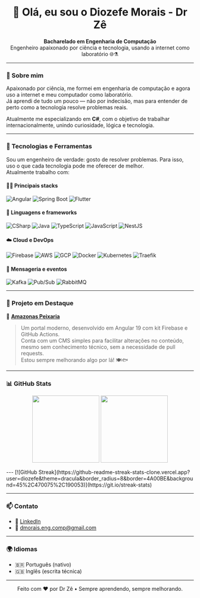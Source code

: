 <h1 align="center">👋 Olá, eu sou o Diozefe Morais - Dr Zê</h1>

<p align="center">
  <strong>Bacharelado em Engenharia de Computação</strong><br>
  Engenheiro apaixonado por ciência e tecnologia, usando a internet como laboratório 🌐⚗️
</p>

---

### 🧪 Sobre mim

Apaixonado por ciência, me formei em engenharia de computação e agora uso a internet e meu computador como laboratório.  
Já aprendi de tudo um pouco — não por indecisão, mas para entender de perto como a tecnologia resolve problemas reais.  

Atualmente me especializando em **C#**, com o objetivo de trabalhar internacionalmente, unindo curiosidade, lógica e tecnologia.

---

### 🚀 Tecnologias e Ferramentas

Sou um engenheiro de verdade: gosto de resolver problemas. Para isso, uso o que cada tecnologia pode me oferecer de melhor.  
Atualmente trabalho com:

#### 👨‍💻 Principais stacks

![Angular](https://img.shields.io/badge/Angular-DD0031?style=for-the-badge&logo=angular&logoColor=white)
![Spring Boot](https://img.shields.io/badge/Spring_Boot-6DB33F?style=for-the-badge&logo=spring-boot&logoColor=white)
![Flutter](https://img.shields.io/badge/Flutter-02569B?style=for-the-badge&logo=flutter&logoColor=white)

#### 🧠 Linguagens e frameworks

![CSharp](https://img.shields.io/badge/C%23-512BD4?style=for-the-badge&logo=csharp&logoColor=white)
![Java](https://img.shields.io/badge/Java-007396?style=for-the-badge&logo=openjdk&logoColor=white)
![TypeScript](https://img.shields.io/badge/TypeScript-3178C6?style=for-the-badge&logo=typescript&logoColor=white)
![JavaScript](https://img.shields.io/badge/JavaScript-F7DF1E?style=for-the-badge&logo=javascript&logoColor=black)
![NestJS](https://img.shields.io/badge/NestJS-E0234E?style=for-the-badge&logo=nestjs&logoColor=white)

#### ☁️ Cloud e DevOps

![Firebase](https://img.shields.io/badge/Firebase-FFCA28?style=for-the-badge&logo=firebase&logoColor=black)
![AWS](https://img.shields.io/badge/AWS-232F3E?style=for-the-badge&logo=amazon-aws&logoColor=white)
![GCP](https://img.shields.io/badge/Google_Cloud-4285F4?style=for-the-badge&logo=google-cloud&logoColor=white)
![Docker](https://img.shields.io/badge/Docker-2496ED?style=for-the-badge&logo=docker&logoColor=white)
![Kubernetes](https://img.shields.io/badge/Kubernetes-326CE5?style=for-the-badge&logo=kubernetes&logoColor=white)
![Traefik](https://img.shields.io/badge/Traefik-24B8EB?style=for-the-badge&logo=traefikproxy&logoColor=white)

#### 🔄 Mensageria e eventos

![Kafka](https://img.shields.io/badge/Kafka-231F20?style=for-the-badge&logo=apache-kafka&logoColor=white)
![Pub/Sub](https://img.shields.io/badge/PubSub-34A853?style=for-the-badge&logo=google-cloud&logoColor=white)
![RabbitMQ](https://img.shields.io/badge/RabbitMQ-FF6600?style=for-the-badge&logo=rabbitmq&logoColor=white)

---

### 🧩 Projeto em Destaque

🔗 [**Amazonas Peixaria**](https://www.amazonaspeixaria.com.br/)  
> Um portal moderno, desenvolvido em Angular 19 com kit Firebase e GitHub Actions.  
> Conta com um CMS simples para facilitar alterações no conteúdo, mesmo sem conhecimento técnico, sem a necessidade de pull requests.  
> Estou sempre melhorando algo por lá! 🍽️🐟

---

### 📊 GitHub Stats

<p align="center">
  <img 
    src="https://diozefe-github-readme-stats-gamma.vercel.app/api?username=diozefe&show_icons=true&theme=dracula&count_private=true&include_all_commits=true&hide_border=false"
    height="180"
  />
  <img 
    src="https://diozefe-github-readme-stats-gamma.vercel.app/api/top-langs/?username=diozefe&layout=compact&theme=dracula&hide_border=false&langs_count=10"
    height="180"
  />
</p>
---
[![GitHub Streak](https://github-readme-streak-stats-clone.vercel.app?user=diozefe&theme=dracula&border_radius=8&border=4A00BE&background=45%2C470075%2C190053)](https://git.io/streak-stats)

---

### 📫 Contato

- 💼 [LinkedIn](https://www.linkedin.com/in/diozefe-morais/)
- 📧 dmorais.eng.comp@gmail.com

---

### 🌍 Idiomas

- 🇧🇷 Português (nativo)  
- 🇬🇧 Inglês (escrita técnica)

---

<p align="center">Feito com ❤️ por Dr Zê • Sempre aprendendo, sempre melhorando.</p>
